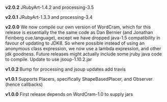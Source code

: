 **v2.0.2**
JRubyArt-1.4.2 and processing-3.5

**v2.0.1**
JRubyArt-1.3.3 and processing-3.4

**v2.0.0**
We now compile our own version of WordCram, which for this release is essentially the the same code as Dan Bernier (and Jonathan Feinberg cue.language), except we have dropped java-1.5 compatibility in favour of updating to JDK8. So where possible instead of using an anonymous class expression, we now use a lambda expression, and other jdk goodness. Future releases might actually include some jruby java code to compile. Update to use jsoup-1.10.2.jar

**v1.0.2** Bump for processing and jsoup updates add travis

**v1.0.1** Supports Placers, specifically ShapeBasedPlacer, and Observer (hence callbacks)

**v1.0.0** First release depends on WordCram-1.0 to supply jars
